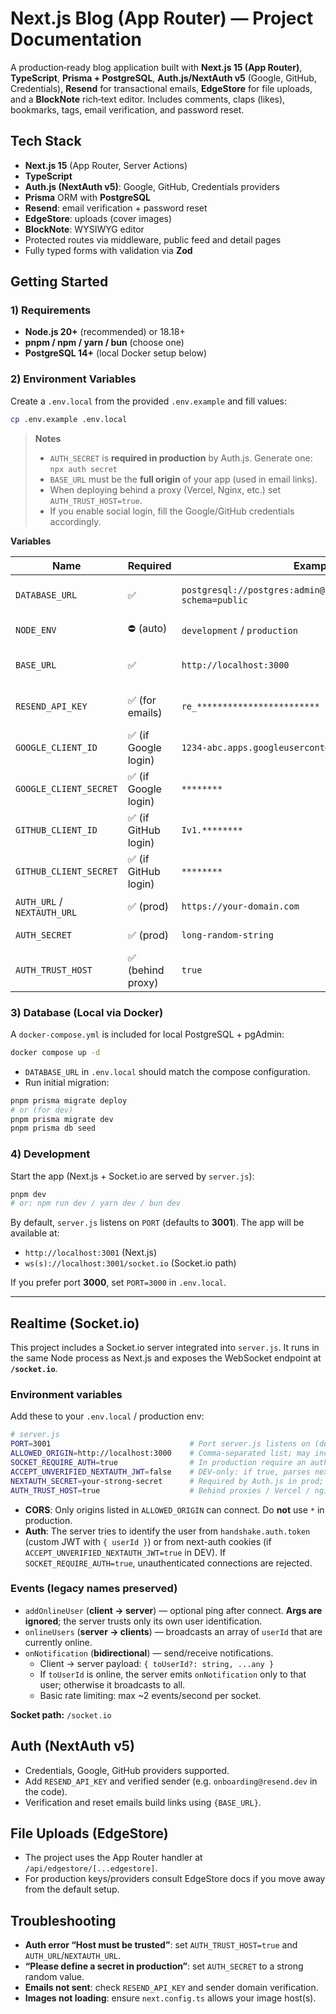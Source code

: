# Next.js Blog (App Router) — Project Documentation

A production‑ready blog application built with **Next.js 15 (App Router)**, **TypeScript**,
**Prisma + PostgreSQL**, **Auth.js/NextAuth v5** (Google, GitHub, Credentials), **Resend** for
transactional emails, **EdgeStore** for file uploads, and a **BlockNote** rich‑text editor. Includes
comments, claps (likes), bookmarks, tags, email verification, and password reset.

## Tech Stack

- **Next.js 15** (App Router, Server Actions)
- **TypeScript**
- **Auth.js (NextAuth v5)**: Google, GitHub, Credentials providers
- **Prisma** ORM with **PostgreSQL**
- **Resend**: email verification + password reset
- **EdgeStore**: uploads (cover images)
- **BlockNote**: WYSIWYG editor
- Protected routes via middleware, public feed and detail pages
- Fully typed forms with validation via **Zod**

## Getting Started

### 1) Requirements

- **Node.js 20+** (recommended) or 18.18+
- **pnpm / npm / yarn / bun** (choose one)
- **PostgreSQL 14+** (local Docker setup below)

### 2) Environment Variables

Create a `.env.local` from the provided `.env.example` and fill values:

```bash
cp .env.example .env.local
```

> **Notes**
>
> - `AUTH_SECRET` is **required in production** by Auth.js. Generate one: `npx auth secret`
> - `BASE_URL` must be the **full origin** of your app (used in email links).
> - When deploying behind a proxy (Vercel, Nginx, etc.) set `AUTH_TRUST_HOST=true`.
> - If you enable social login, fill the Google/GitHub credentials accordingly.

**Variables**

| Name                        | Required             | Example                                                             | Description                                         |
| --------------------------- | -------------------- | ------------------------------------------------------------------- | --------------------------------------------------- |
| `DATABASE_URL`              | ✅                   | `postgresql://postgres:admin@localhost:5432/postgres?schema=public` | Prisma PostgreSQL connection string.                |
| `NODE_ENV`                  | ⛔ (auto)            | `development` / `production`                                        | Node environment.                                   |
| `BASE_URL`                  | ✅                   | `http://localhost:3000`                                             | Your app public base URL used in email links.       |
| `RESEND_API_KEY`            | ✅ (for emails)      | `re_************************`                                       | Resend API key to send verification & reset emails. |
| `GOOGLE_CLIENT_ID`          | ✅ (if Google login) | `1234-abc.apps.googleusercontent.com`                               | Google OAuth client ID.                             |
| `GOOGLE_CLIENT_SECRET`      | ✅ (if Google login) | `********`                                                          | Google OAuth client secret.                         |
| `GITHUB_CLIENT_ID`          | ✅ (if GitHub login) | `Iv1.********`                                                      | GitHub OAuth client ID.                             |
| `GITHUB_CLIENT_SECRET`      | ✅ (if GitHub login) | `********`                                                          | GitHub OAuth client secret.                         |
| `AUTH_URL` / `NEXTAUTH_URL` | ✅ (prod)            | `https://your-domain.com`                                           | Public URL for Auth.js.                             |
| `AUTH_SECRET`               | ✅ (prod)            | `long-random-string`                                                | Secret used by Auth.js.                             |
| `AUTH_TRUST_HOST`           | ✅ (behind proxy)    | `true`                                                              | Trust proxy headers for callbacks/cookies.          |

### 3) Database (Local via Docker)

A `docker-compose.yml` is included for local PostgreSQL + pgAdmin:

```bash
docker compose up -d
```

- `DATABASE_URL` in `.env.local` should match the compose configuration.
- Run initial migration:

```bash
pnpm prisma migrate deploy
# or (for dev)
pnpm prisma migrate dev
pnpm prisma db seed
```

### 4) Development

Start the app (Next.js + Socket.io are served by `server.js`):

```bash
pnpm dev
# or: npm run dev / yarn dev / bun dev
```

By default, `server.js` listens on `PORT` (defaults to **3001**). The app will be available at:

- `http://localhost:3001` (Next.js)
- `ws(s)://localhost:3001/socket.io` (Socket.io path)

If you prefer port **3000**, set `PORT=3000` in `.env.local`.

---

## Realtime (Socket.io)

This project includes a Socket.io server integrated into `server.js`. It runs in the same Node
process as Next.js and exposes the WebSocket endpoint at **`/socket.io`**.

### Environment variables

Add these to your `.env.local` / production env:

```bash
# server.js
PORT=3001                               # Port server.js listens on (defaults to 3001)
ALLOWED_ORIGIN=http://localhost:3000    # Comma-separated list; may include regex: /^https:\/\/.*\.vercel\.app$/
SOCKET_REQUIRE_AUTH=true                # In production require an authenticated user
ACCEPT_UNVERIFIED_NEXTAUTH_JWT=false    # DEV-only: if true, parses next-auth JWT from cookie WITHOUT signature verification
NEXTAUTH_SECRET=your-strong-secret      # Required by Auth.js in prod; also used by socket cookie parsing
AUTH_TRUST_HOST=true                    # Behind proxies / Vercel / nginx
```

- **CORS**: Only origins listed in `ALLOWED_ORIGIN` can connect. Do **not** use `*` in production.
- **Auth**: The server tries to identify the user from `handshake.auth.token` (custom JWT with
  `{ userId }`) or from next-auth cookies (if `ACCEPT_UNVERIFIED_NEXTAUTH_JWT=true` in DEV). If
  `SOCKET_REQUIRE_AUTH=true`, unauthenticated connections are rejected.

### Events (legacy names preserved)

- `addOnlineUser` (**client → server**) — optional ping after connect. **Args are ignored**; the
  server trusts only its own user identification.
- `onlineUsers` (**server → clients**) — broadcasts an array of `userId` that are currently online.
- `onNotification` (**bidirectional**) — send/receive notifications.
  - Client → server payload: `{ toUserId?: string, ...any }`
  - If `toUserId` is online, the server emits `onNotification` only to that user; otherwise it
    broadcasts to all.
  - Basic rate limiting: max ~2 events/second per socket.

**Socket path:** `/socket.io`

## Auth (NextAuth v5)

- Credentials, Google, GitHub providers supported.
- Add `RESEND_API_KEY` and verified sender (e.g. `onboarding@resend.dev` in the code).
- Verification and reset emails build links using `{BASE_URL}`.

## File Uploads (EdgeStore)

- The project uses the App Router handler at `/api/edgestore/[...edgestore]`.
- For production keys/providers consult EdgeStore docs if you move away from the default setup.

## Troubleshooting

- **Auth error “Host must be trusted”**: set `AUTH_TRUST_HOST=true` and `AUTH_URL`/`NEXTAUTH_URL`.
- **“Please define a secret in production”**: set `AUTH_SECRET` to a strong random value.
- **Emails not sent**: check `RESEND_API_KEY` and sender domain verification.
- **Images not loading**: ensure `next.config.ts` allows your image host(s).
